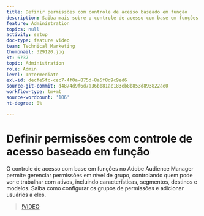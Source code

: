 ```yaml
---
title: Definir permissões com controle de acesso baseado em função
description: Saiba mais sobre o controle de acesso com base em funções no Adobe Audience Manager e como gerenciar permissões no nível do grupo. Descubra como controlar quem pode ver e trabalhar com ativos, incluindo características, segmentos, destinos e modelos. Saiba como configurar os grupos de permissões e adicionar usuários a eles.
feature: Administration
topics: null
activity: setup
doc-type: feature video
team: Technical Marketing
thumbnail: 329120.jpg
kt: 6737
topic: Administration
role: Admin
level: Intermediate
exl-id: decfe5fc-cec7-4f0a-875d-8a5f8d9c9ed6
source-git-commit: d4874d9f6d7a36bb81ac183eb8b853d893822ae0
workflow-type: tm+mt
source-wordcount: '106'
ht-degree: 0%

---
```


# Definir permissões com controle de acesso baseado em função

O controle de acesso com base em funções no Adobe Audience Manager permite gerenciar permissões em nível de grupo, controlando quem pode ver e trabalhar com ativos, incluindo características, segmentos, destinos e modelos. Saiba como configurar os grupos de permissões e adicionar usuários a eles.

>[!VIDEO](https://video.tv.adobe.com/v/329120/?quality=12&learn=on)
